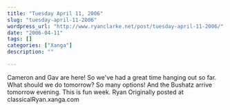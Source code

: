 ```yaml
---
title: "Tuesday April 11, 2006"
slug: "tuesday-april-11-2006"
wordpress_url: "http://www.ryanclarke.net/post/tuesday-april-11-2006/"
date: "2006-04-11"
tags: []
categories: ["Xanga"]
description: ""

---
```


Cameron and Gav are here! So we've had a great time hanging out so far. What should we do tomorrow? So many options! And the Bushatz arrive tomorrow evening.
This is fun week.
Ryan
Originally posted at classicalRyan.xanga.com
